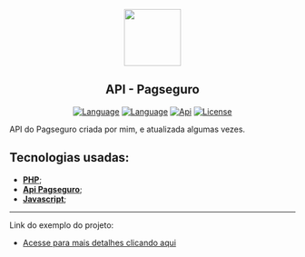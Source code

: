 <p align="center"><a href="https://getteli.github.io/apipagseguro/" target="_blank"><img src="https://getteli.github.io/apipagseguro/resource/image/pagseguro.png" width="100"></a></p>

<h2 align="center">
    <b>API - Pagseguro</b>
</h2>

<p align="center">
    <a href="#"><img src="https://img.shields.io/badge/language-PHP-%237175aa" alt="Language"></a>
    <a href="#"><img src="https://img.shields.io/badge/language-JS-%23f7df1e" alt="Language"></a>
    <a href="#"><img src="https://img.shields.io/badge/Api-Pagseguro-%2361b645" alt="Api"></a>
    <a href="#"><img src="https://img.shields.io/badge/license-MIT-green" alt="License"></a>
</p>

<p>
    API do Pagseguro criada por mim, e atualizada algumas vezes.
</p>

## Tecnologias usadas:
- **[PHP](https://www.php.net/)**;
- **[Api Pagseguro](https://dev.pagseguro.uol.com.br/)**;
- **[Javascript](https://developer.mozilla.org/pt-BR/docs/Web/JavaScript)**;

<hr>
Link do exemplo do projeto: 

- [Acesse para mais detalhes clicando aqui](https://getteli.github.io/apipagseguro/)